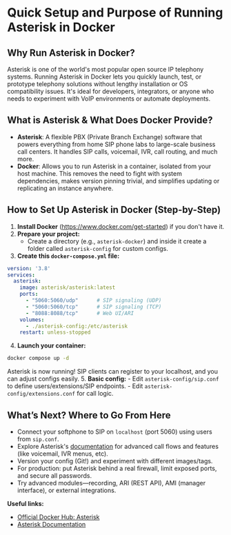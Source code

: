 # Quick Setup and Purpose of Running Asterisk in Docker

## Why Run Asterisk in Docker?
Asterisk is one of the world's most popular open source IP telephony systems. Running Asterisk in Docker lets you quickly launch, test, or prototype telephony solutions without lengthy installation or OS compatibility issues. It's ideal for developers, integrators, or anyone who needs to experiment with VoIP environments or automate deployments.

## What is Asterisk & What Does Docker Provide?
- **Asterisk**: A flexible PBX (Private Branch Exchange) software that powers everything from home SIP phone labs to large-scale business call centers. It handles SIP calls, voicemail, IVR, call routing, and much more.
- **Docker**: Allows you to run Asterisk in a container, isolated from your host machine. This removes the need to fight with system dependencies, makes version pinning trivial, and simplifies updating or replicating an instance anywhere.

## How to Set Up Asterisk in Docker (Step-by-Step)

1. **Install Docker** (https://www.docker.com/get-started) if you don't have it.
2. **Prepare your project:**
    - Create a directory (e.g., `asterisk-docker`) and inside it create a folder called `asterisk-config` for custom configs.
3. **Create this `docker-compose.yml` file:**
```yaml
version: '3.8'
services:
  asterisk:
    image: asterisk/asterisk:latest
    ports:
      - "5060:5060/udp"      # SIP signaling (UDP)
      - "5060:5060/tcp"      # SIP signaling (TCP)
      - "8088:8088/tcp"      # Web UI/ARI
    volumes:
      - ./asterisk-config:/etc/asterisk
    restart: unless-stopped
```
4. **Launch your container:**
```sh
docker compose up -d
```
Asterisk is now running! SIP clients can register to your localhost, and you can adjust configs easily.
5. **Basic config:**
    - Edit `asterisk-config/sip.conf` to define users/extensions/SIP endpoints.
    - Edit `asterisk-config/extensions.conf` for call logic.

## What’s Next? Where to Go From Here
- Connect your softphone to SIP on `localhost` (port 5060) using users from `sip.conf`.
- Explore Asterisk's [documentation](https://wiki.asterisk.org/wiki/display/AST/Home) for advanced call flows and features (like voicemail, IVR menus, etc).
- Version your config (Git!) and experiment with different images/tags.
- For production: put Asterisk behind a real firewall, limit exposed ports, and secure all passwords.
- Try advanced modules—recording, ARI (REST API), AMI (manager interface), or external integrations.

**Useful links:**
- [Official Docker Hub: Asterisk](https://hub.docker.com/r/asterisk/asterisk)
- [Asterisk Documentation](https://wiki.asterisk.org/)
